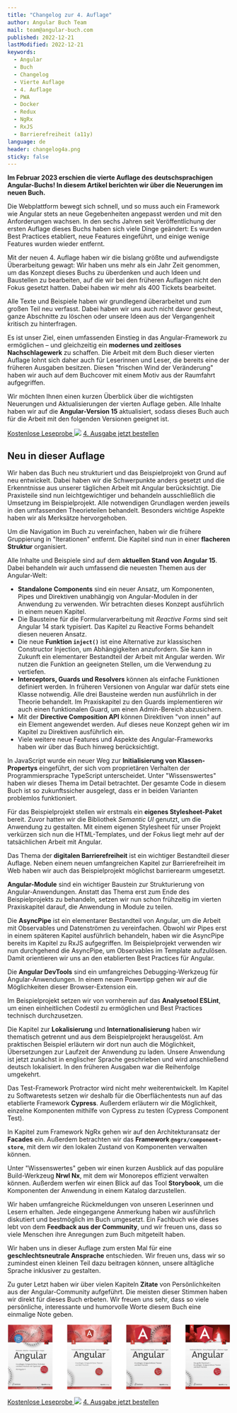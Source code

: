 ```yaml
---
title: "Changelog zur 4. Auflage"
author: Angular Buch Team
mail: team@angular-buch.com
published: 2022-12-21
lastModified: 2022-12-21
keywords:
  - Angular
  - Buch
  - Changelog
  - Vierte Auflage
  - 4. Auflage
  - PWA
  - Docker
  - Redux
  - NgRx
  - RxJS
  - Barrierefreiheit (a11y)
language: de
header: changelog4a.png
sticky: false
---
```


**Im Februar 2023 erschien die vierte Auflage des deutschsprachigen Angular-Buchs! In diesem Artikel berichten wir über die Neuerungen im neuen Buch.**


Die Webplattform bewegt sich schnell, und so muss auch ein Framework wie Angular stets an neue Gegebenheiten angepasst werden und mit den Anforderungen wachsen.
In den sechs Jahren seit Veröffentlichung der ersten Auflage dieses Buchs haben sich viele Dinge geändert:
Es wurden Best Practices etabliert, neue Features eingeführt, und einige wenige Features wurden wieder entfernt.

Mit der neuen 4. Auflage haben wir die bislang größte und aufwendigste Überarbeitung gewagt:
Wir haben uns mehr als ein Jahr Zeit genommen, um das Konzept dieses Buchs zu überdenken und auch Ideen und Baustellen zu bearbeiten, auf die wir bei den früheren Auflagen nicht den Fokus gesetzt hatten.
Dabei haben wir mehr als 400 Tickets bearbeitet.

Alle Texte und Beispiele haben wir grundlegend überarbeitet und zum großen Teil neu verfasst.
Dabei haben wir uns auch nicht davor gescheut, ganze Abschnitte zu löschen oder unsere Ideen aus der Vergangenheit kritisch zu hinterfragen.

Es ist unser Ziel, einen umfassenden Einstieg in das Angular-Framework zu ermöglichen – und gleichzeitig ein **modernes und zeitloses Nachschlagewerk** zu schaffen.
Die Arbeit mit dem Buch dieser vierten Auflage lohnt sich daher auch für Leserinnen und Leser, die bereits eine der früheren Ausgaben besitzen.
Diesen "frischen Wind der Veränderung" haben wir auch auf dem Buchcover mit einem Motiv aus der Raumfahrt aufgegriffen.

Wir möchten Ihnen einen kurzen Überblick über die wichtigsten Neuerungen und Aktualisierungen der vierten Auflage geben.
Alle Inhalte haben wir auf die **Angular-Version 15** aktualisiert, sodass dieses Buch auch für die Arbeit mit den folgenden Versionen geeignet ist.

<a class="btn btn-outline-primary cta__button index__cta mr-2 mb-2" role="button" target="_blank" href="https://angular-buch.com/assets/angular-buch-leseprobe-auflage4.pdf">Kostenlose Leseprobe <img src="assets/img/symbol-cloud.svg"></a>
<a class="btn btn-primary cta__button mb-2" role="button" target="_blank" href="/kaufen">4. Ausgabe jetzt bestellen</a>


## Neu in dieser Auflage

Wir haben das Buch neu strukturiert und das Beispielprojekt von Grund auf neu entwickelt.
Dabei haben wir die Schwerpunkte anders gesetzt und die Erkenntnisse aus unserer täglichen Arbeit mit Angular berücksichtigt.
Die Praxisteile sind nun leichtgewichtiger und behandeln ausschließlich die Umsetzung im Beispielprojekt.
Alle notwendigen Grundlagen werden jeweils in den umfassenden Theorieteilen behandelt.
Besonders wichtige Aspekte haben wir als Merksätze hervorgehoben.


Um die Navigation im Buch zu vereinfachen, haben wir die frühere Gruppierung in "Iterationen" entfernt.
Die Kapitel sind nun in einer **flacheren Struktur** organisiert.

Alle Inhalte und Beispiele sind auf dem **aktuellen Stand von Angular 15**.
Dabei behandeln wir auch umfassend die neuesten Themen aus der Angular-Welt:

* **Standalone Components** sind ein neuer Ansatz, um Komponenten, Pipes und Direktiven unabhängig von Angular-Modulen in der Anwendung zu verwenden. Wir betrachten dieses Konzept ausführlich in einem neuen Kapitel.
* Die Bausteine für die Formularverarbeitung mit *Reactive Forms* sind seit Angular 14 stark typisiert. Das Kapitel zu Reactive Forms behandelt diesen neueren Ansatz.
* Die neue **Funktion `inject()`** ist eine Alternative zur klassischen Constructor Injection, um Abhängigkeiten anzufordern. Sie kann in Zukunft ein elementarer Bestandteil der Arbeit mit Angular werden. Wir nutzen die Funktion an geeigneten Stellen, um die Verwendung zu vertiefen.
* **Interceptors, Guards und Resolvers** können als einfache Funktionen definiert werden. In früheren Versionen von Angular war dafür stets eine Klasse notwendig. Alle drei Bausteine werden nun ausführlich in der Theorie behandelt. Im Praxiskapitel zu den Guards implementieren wir auch einen funktionalen Guard, um einen Admin-Bereich abzusichern.
* Mit der **Directive Composition API** können Direktiven "von innen" auf ein Element angewendet werden. Auf dieses neue Konzept gehen wir im Kapitel zu Direktiven ausführlich ein.
* Viele weitere neue Features und Aspekte des Angular-Frameworks haben wir über das Buch hinweg berücksichtigt.


In JavaScript wurde ein neuer Weg zur **Initialisierung von Klassen-Propertys** eingeführt, der sich vom proprietären Verhalten der Programmiersprache TypeScript unterscheidet. Unter "Wissenswertes" haben wir dieses Thema im Detail betrachtet. Der gesamte Code in diesem Buch ist so zukunftssicher ausgelegt, dass er in beiden Varianten problemlos funktioniert.


Für das Beispielprojekt stellen wir erstmals ein **eigenes Stylesheet-Paket** bereit.
Zuvor hatten wir die Bibliothek *Semantic UI* genutzt, um die Anwendung zu gestalten.
Mit einem eigenen Stylesheet für unser Projekt verkürzen sich nun die HTML-Templates, und der Fokus liegt mehr auf der tatsächlichen Arbeit mit Angular.


Das Thema der **digitalen Barrierefreiheit** ist ein wichtiger Bestandteil dieser Auflage.
Neben einem neuen umfangreichen Kapitel zur Barrierefreiheit im Web haben wir auch das Beispielprojekt möglichst barrierearm umgesetzt.


**Angular-Module** sind ein wichtiger Baustein zur Strukturierung von Angular-Anwendungen. Anstatt das Thema erst zum Ende des Beispielprojekts zu behandeln, setzen wir nun schon frühzeitig im vierten Praxiskapitel darauf, die Anwendung in Module zu teilen.


Die **AsyncPipe** ist ein elementarer Bestandteil von Angular, um die Arbeit mit Observables und Datenströmen zu vereinfachen.
Obwohl wir Pipes erst in einem späteren Kapitel ausführlich behandeln, haben wir die AsyncPipe bereits im Kapitel zu RxJS aufgegriffen.
Im Beispielprojekt verwenden wir nun durchgehend die AsyncPipe, um Observables im Template aufzulösen. Damit orientieren wir uns an den etablierten Best Practices für Angular.


Die **Angular DevTools** sind ein umfangreiches Debugging-Werkzeug für Angular-Anwendungen. In einem neuen Powertipp gehen wir auf die Möglichkeiten dieser Browser-Extension ein.


Im Beispielprojekt setzen wir von vornherein auf das **Analysetool ESLint**, um einen einheitlichen Codestil zu ermöglichen und Best Practices technisch durchzusetzen.


Die Kapitel zur **Lokalisierung** und **Internationalisierung** haben wir thematisch getrennt und aus dem Beispielprojekt herausgelöst.
Am praktischen Beispiel erläutern wir dort nun auch die Möglichkeit, Übersetzungen zur Laufzeit der Anwendung zu laden.
Unsere Anwendung ist jetzt zunächst in englischer Sprache geschrieben und wird anschließend deutsch lokalisiert. In den früheren Ausgaben war die Reihenfolge umgekehrt.


Das Test-Framework Protractor wird nicht mehr weiterentwickelt. Im Kapitel zu Softwaretests setzen wir deshalb für die Oberflächentests nun auf das etablierte Framework **Cypress**. Außerdem erläutern wir die Möglichkeit, einzelne Komponenten mithilfe von Cypress zu testen (Cypress Component Test).

In Kapitel zum Framework NgRx gehen wir auf den Architekturansatz der **Facades** ein.
Außerdem betrachten wir das **Framework `@ngrx/component-store`**, mit dem wir den lokalen Zustand von Komponenten verwalten können.


Unter "Wissenswertes" geben wir einen kurzen Ausblick auf das populäre Build-Werkzeug **Nrwl Nx**, mit dem wir Monorepos effizient verwalten können.
Außerdem werfen wir einen Blick auf das Tool **Storybook**, um die Komponenten der Anwendung in einem Katalog darzustellen.


Wir haben umfangreiche Rückmeldungen von unseren Leserinnen und Lesern erhalten. Jede eingegangene Anmerkung haben wir ausführlich diskutiert und bestmöglich im Buch umgesetzt. Ein Fachbuch wie dieses lebt von dem **Feedback aus der Community**, und wir freuen uns, dass so viele Menschen ihre Anregungen zum Buch mitgeteilt haben.


Wir haben uns in dieser Auflage zum ersten Mal für eine **geschlechtsneutrale Ansprache** entschieden. Wir freuen uns, dass wir so zumindest einen kleinen Teil dazu beitragen können, unsere alltägliche Sprache inklusiver zu gestalten.


Zu guter Letzt haben wir über vielen Kapiteln **Zitate** von Persönlichkeiten aus der Angular-Community aufgeführt.
Die meisten dieser Stimmen haben wir direkt für dieses Buch erbeten.
Wir freuen uns sehr, dass so viele persönliche, interessante und humorvolle Worte diesem Buch eine einmalige Note geben.

![Buchcover der ersten bis vierten Auflage](alle-cover.png)



<a class="btn btn-outline-primary cta__button index__cta mr-2 mb-2" role="button" target="_blank" href="https://angular-buch.com/assets/angular-buch-leseprobe-auflage4.pdf">Kostenlose Leseprobe <img src="assets/img/symbol-cloud.svg"></a>
<a class="btn btn-primary cta__button mb-2" role="button" target="_blank" href="/kaufen">4. Ausgabe jetzt bestellen</a>
